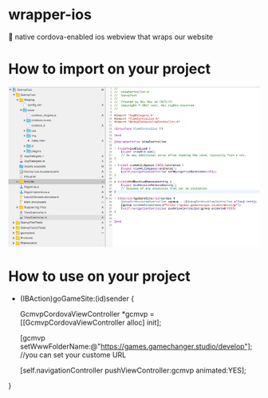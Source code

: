 # wrapper-ios
:iphone: native cordova-enabled ios webview that wraps our website

# How to import on your project

[idle]: https://github.com/GameChangerInteractive/cordova-wrapper-ios/blob/master/screenshot/screenshot.png  "idle"

![Snapshot][idle]

# How to use on your project

- (IBAction)goGameSite:(id)sender {

    GcmvpCordovaViewController *gcmvp = [[GcmvpCordovaViewController alloc] init];
    
    [gcmvp setWwwFolderName:@"https://games.gamechanger.studio/develop"]; //you can set your custome URL
    
    [self.navigationController pushViewController:gcmvp animated:YES];
    
}
